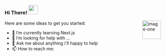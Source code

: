 ### Hi There! <img src="https://raw.githubusercontent.com/iampavangandhi/iampavangandhi/master/gifs/Hi.gif" width="30px"></h2>

<a href="https://ibb.co/zftBzKj"><img align="right" width="60" height="60" src="https://i.ibb.co/YjV1xvY/image-one.jpg" alt="image-one" border="0"></a>

Here are some ideas to get you started:

- 🌱 I’m currently learning Next.js
- 🤔 I’m looking for help with ...
- 💬 Ask me about anything i'll happy to help
- 📫 How to reach me: 




